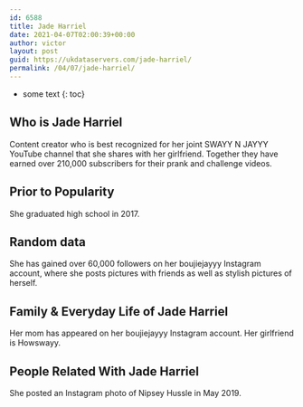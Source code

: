 ```yaml
---
id: 6588
title: Jade Harriel
date: 2021-04-07T02:00:39+00:00
author: victor
layout: post
guid: https://ukdataservers.com/jade-harriel/
permalink: /04/07/jade-harriel/
---
```


* some text
{: toc}


## Who is Jade Harriel



Content creator who is best recognized for her joint SWAYY N JAYYY YouTube channel that she shares with her girlfriend. Together they have earned over 210,000 subscribers for their prank and challenge videos. 

                
                
                
## Prior to Popularity



She graduated high school in 2017. 

                
                
                
## Random data



She has gained over 60,000 followers on her boujiejayyy Instagram account, where she posts pictures with friends as well as stylish pictures of herself. 

                
                
                
## Family & Everyday Life of Jade Harriel



Her mom has appeared on her boujiejayyy Instagram account. Her girlfriend is Howswayy.

                
                
                
## People Related With Jade Harriel



She posted an Instagram photo of Nipsey Hussle in May 2019. 

                
              
            
          
          
          